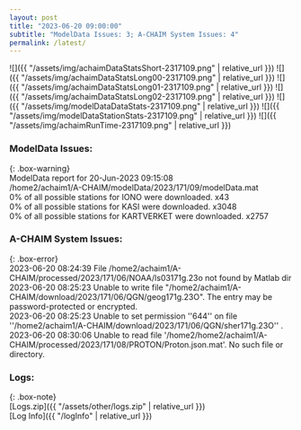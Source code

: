 ```yaml
---
layout: post
title: "2023-06-20 09:00:00"
subtitle: "ModelData Issues: 3; A-CHAIM System Issues: 4"
permalink: /latest/
---
```


![]({{ "/assets/img/achaimDataStatsShort-2317109.png" | relative_url }})
![]({{ "/assets/img/achaimDataStatsLong00-2317109.png" | relative_url }})
![]({{ "/assets/img/achaimDataStatsLong01-2317109.png" | relative_url }})
![]({{ "/assets/img/achaimDataStatsLong02-2317109.png" | relative_url }})
![]({{ "/assets/img/modelDataDataStats-2317109.png" | relative_url }})
![]({{ "/assets/img/modelDataStationStats-2317109.png" | relative_url }})
![]({{ "/assets/img/achaimRunTime-2317109.png" | relative_url }})


### ModelData Issues:  
  
{: .box-warning}  
 ModelData report for 20-Jun-2023 09:15:08   
 /home2/achaim1/A-CHAIM/modelData/2023/171/09/modelData.mat   
 0% of all possible stations for IONO were downloaded. x43   
 0% of all possible stations for KASI were downloaded. x3048   
 0% of all possible stations for KARTVERKET were downloaded. x2757   
  
### A-CHAIM System Issues:  
  
{: .box-error}  
2023-06-20 08:24:39 File /home2/achaim1/A-CHAIM/processed/2023/171/06/NOAA/ls03171g.23o not found by Matlab dir  
2023-06-20 08:25:23 Unable to write file "/home2/achaim1/A-CHAIM/download/2023/171/06/QGN/geog171g.23O".
The entry may be password-protected or encrypted.  
2023-06-20 08:25:23 Unable to set permission ''644'' on file ''/home2/achaim1/A-CHAIM/download/2023/171/06/QGN/sher171g.23O'' .  
2023-06-20 08:30:06 Unable to read file '/home2/home2/achaim1/A-CHAIM/processed/2023/171/08/PROTON/Proton.json.mat'. No such file or directory.  

### Logs:  
  
{: .box-note}  
[Logs.zip]({{ "/assets/other/logs.zip" | relative_url }})  
[Log Info]({{ "/logInfo" | relative_url }})  
